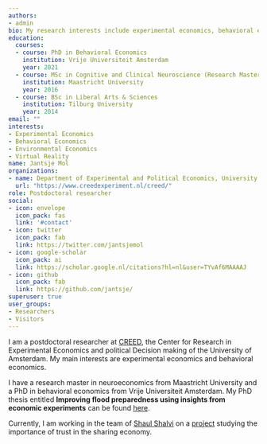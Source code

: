 ```yaml
---
authors:
- admin
bio: My research interests include experimental economics, behavioral economics and virtual reality.
education:
  courses:
  - course: PhD in Behavioral Economics
    institution: Vrije Universiteit Amsterdam
    year: 2021
  - course: MSc in Cognitive and Clinical Neuroscience (Research Master, Neuroeconomics)
    institution: Maastricht University
    year: 2016
  - course: BSc in Liberal Arts & Sciences
    institution: Tilburg University
    year: 2014
email: ""
interests:
- Experimental Economics
- Behavioral Economics
- Environmental Economics
- Virtual Reality
name: Jantsje Mol
organizations:
- name: Department of Experimental and Political Economics, University of Amsterdam
  url: "https://www.creedexperiment.nl/creed/"
role: Postdoctoral researcher
social:
- icon: envelope
  icon_pack: fas
  link: '#contact'
- icon: twitter
  icon_pack: fab
  link: https://twitter.com/jantsjemol
- icon: google-scholar
  icon_pack: ai
  link: https://scholar.google.nl/citations?hl=nl&user=TYvAf6MAAAAJ
- icon: github
  icon_pack: fab
  link: https://github.com/jantsje/
superuser: true
user_groups:
- Researchers
- Visitors
---
```


I am a postdoctoral researcher at [CREED](https://www.creedexperiment.nl/creed/), the Center for Research in Experimental Economics and political Decision making of the University of Amsterdam. My main interests are experimental economics and behavioral economics. 

I have a research master in neuroeconomics from Maastricht University and a PhD in behavioral economics from Vrije Universiteit Amsterdam. My PhD thesis entitled **Improving flood preparedness using insights from economic experiments** can be found [here](https://research.vu.nl/en/publications/improving-flood-preparedness-using-insights-from-economic-experim). 

Currently, I am working in the team of [Shaul Shalvi](https://www.uva.nl/profiel/s/h/s.shalvi/s.shalvi.html) on a [project](https://behavioralethics.org/project/trustpath/) studying the importance of trust in the sharing economy. 
